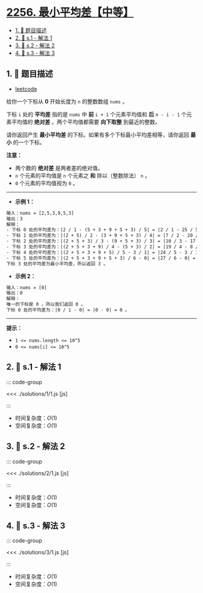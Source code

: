 # [2256. 最小平均差【中等】](https://github.com/tnotesjs/TNotes.leetcode/tree/main/notes/2256.%20%E6%9C%80%E5%B0%8F%E5%B9%B3%E5%9D%87%E5%B7%AE%E3%80%90%E4%B8%AD%E7%AD%89%E3%80%91)

<!-- region:toc -->

- [1. 📝 题目描述](#1--题目描述)
- [2. 🎯 s.1 - 解法 1](#2--s1---解法-1)
- [3. 🎯 s.2 - 解法 2](#3--s2---解法-2)
- [4. 🎯 s.3 - 解法 3](#4--s3---解法-3)

<!-- endregion:toc -->

## 1. 📝 题目描述

- [leetcode](https://leetcode.cn/problems/minimum-average-difference/)

给你一个下标从 **0** 开始长度为 `n` 的整数数组 `nums` 。

下标 `i` 处的 **平均差** 指的是 `nums` 中 **前** `i + 1` 个元素平均值和 **后** `n - i - 1` 个元素平均值的 **绝对差** 。两个平均值都需要 **向下取整** 到最近的整数。

请你返回产生 **最小平均差** 的下标。如果有多个下标最小平均差相等，请你返回 **最小** 的一个下标。

**注意：**

- 两个数的 **绝对差** 是两者差的绝对值。
- `n` 个元素的平均值是 `n` 个元素之 **和** 除以（整数除法） `n` 。
- `0` 个元素的平均值视为 `0` 。

---

- **示例 1：**

```txt
输入：nums = [2,5,3,9,5,3]
输出：3
解释：
- 下标 0 处的平均差为：|2 / 1 - (5 + 3 + 9 + 5 + 3) / 5| = |2 / 1 - 25 / 5| = |2 - 5| = 3 。
- 下标 1 处的平均差为：|(2 + 5) / 2 - (3 + 9 + 5 + 3) / 4| = |7 / 2 - 20 / 4| = |3 - 5| = 2 。
- 下标 2 处的平均差为：|(2 + 5 + 3) / 3 - (9 + 5 + 3) / 3| = |10 / 3 - 17 / 3| = |3 - 5| = 2 。
- 下标 3 处的平均差为：|(2 + 5 + 3 + 9) / 4 - (5 + 3) / 2| = |19 / 4 - 8 / 2| = |4 - 4| = 0 。
- 下标 4 处的平均差为：|(2 + 5 + 3 + 9 + 5) / 5 - 3 / 1| = |24 / 5 - 3 / 1| = |4 - 3| = 1 。
- 下标 5 处的平均差为：|(2 + 5 + 3 + 9 + 5 + 3) / 6 - 0| = |27 / 6 - 0| = |4 - 0| = 4 。
下标 3 处的平均差为最小平均差，所以返回 3 。
```

- **示例 2：**

```txt
输入：nums = [0]
输出：0
解释：
唯一的下标是 0 ，所以我们返回 0 。
下标 0 处的平均差为：|0 / 1 - 0| = |0 - 0| = 0 。
```

---

**提示：**

- `1 <= nums.length <= 10^5`
- `0 <= nums[i] <= 10^5`

## 2. 🎯 s.1 - 解法 1

::: code-group

<<< ./solutions/1/1.js [js]

:::

- 时间复杂度：$O(1)$
- 空间复杂度：$O(1)$

## 3. 🎯 s.2 - 解法 2

::: code-group

<<< ./solutions/2/1.js [js]

:::

- 时间复杂度：$O(1)$
- 空间复杂度：$O(1)$

## 4. 🎯 s.3 - 解法 3

::: code-group

<<< ./solutions/3/1.js [js]

:::

- 时间复杂度：$O(1)$
- 空间复杂度：$O(1)$
